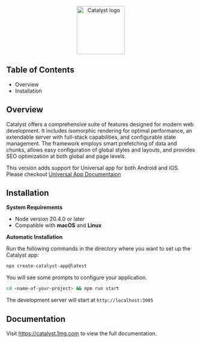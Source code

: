 <div align="center">
 <picture>
 <source media="(prefers-color-scheme: dark)" srcset="https://onemg.gumlet.io/staging/7ee66dfb-b5fb-4fbe-8dea-789685e45f7a.svg">
 <img alt="Catalyst logo" src="https://onemg.gumlet.io/staging/2fdb0975-8f51-4fd1-bd7d-6375d793f581.svg" height="128">
 </picture>
</div>

## Table of Contents

-   Overview
-   Installation

## Overview

Catalyst offers a comprehensive suite of features designed for modern web development. It includes isomorphic rendering for optimal performance, an extendable server with full-stack capabilities, and configurable state management. The framework employs smart prefetching of data and chunks, allows easy configuration of global styles and layouts, and provides SEO optimization at both global and page levels.

This version adds support for Universal app for both Android and iOS. Please checkout [Universal App Documentaion](https://catalyst.1mg.com/public_docs/content/Universal%20App/RunUniversalApp)


## Installation

**System Requirements**

-   Node version 20.4.0 or later
-   Compatible with **macOS** and **Linux**

**Automatic Installation**

Run the following commands in the directory where you want to set up the Catalyst app:

```bash
npx create-catalyst-app@latest
```

You will see some prompts to configure your application.

```bash
cd <name-of-your-project> && npm run start
```

The development server will start at `http://localhost:3005`

## Documentation

Visit https://catalyst.1mg.com to view the full documentation.
